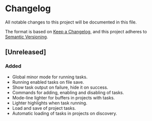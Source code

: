 # Changelog

All notable changes to this project will be documented in this file.

The format is based on [Keep a Changelog](https://keepachangelog.com/en/1.0.0/),
and this project adheres to [Semantic Versioning](https://semver.org/spec/v2.0.0.html).

## [Unreleased]
### Added
- Global minor mode for running tasks.
- Running enabled tasks on file save.
- Show task output on failure, hide it on success.
- Commands for adding, enabling and disabling of tasks.
- Mode-line lighter for buffers in projects with tasks.
- Lighter highlights when task running.
- Load and save of project tasks.
- Automatic loading of tasks in projects on discovery.

